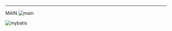 


---

MAIN
![main](https://github.com/user-attachments/assets/2babbaa9-5f1e-47e1-bf73-67fefc05c85f)


![mybatis](https://github.com/user-attachments/assets/91c4f06b-c520-4789-9fae-f520699d8eb7)

